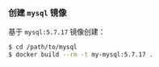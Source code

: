 ### 创建 `mysql` 镜像

基于 `mysql:5.7.17` 镜像创建：
```bash
$ cd /path/to/mysql
$ docker build --rm -t my-mysql:5.7.17 .
```
